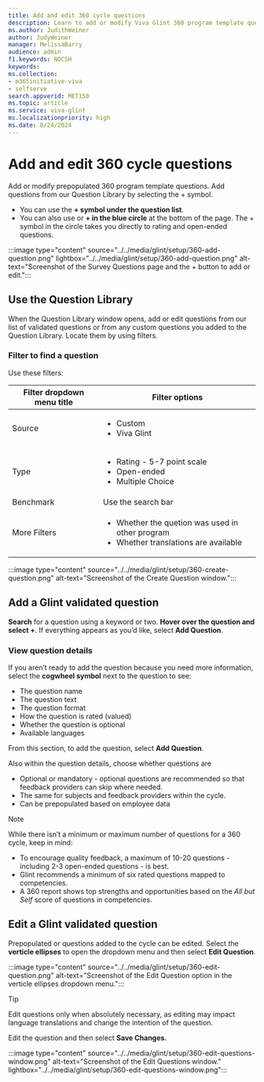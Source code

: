 ```yaml
---
title: Add and edit 360 cycle questions 
description: Learn to add or modify Viva Glint 360 program template questions.
ms.author: JudithWeiner
author: JudyWeiner
manager: MelissaBarry
audience: admin
f1.keywords: NOCSH
keywords: 
ms.collection:  
- m365initiative-viva
- selfserve 
search.appverid: MET150 
ms.topic: article
ms.service: viva-glint
ms.localizationpriority: high
ms.date: 8/24/2024
---
```


# Add and edit 360 cycle questions 

Add or modify prepopulated 360 program template questions. Add questions from our Question Library by selecting the + symbol. 
- You can use the **+ symbol under the question list**.
- You can also use or **+ in the blue circle** at the bottom of the page. The + symbol in the circle takes you directly to rating and open-ended questions.

:::image type="content" source="../../media/glint/setup/360-add-question.png" lightbox="../../media/glint/setup/360-add-question.png" alt-text="Screenshot of the Survey Questions page and the + button to add or edit.":::

## Use the Question Library 
When the Question Library window opens, add or edit questions from our list of validated questions or from any custom questions you added to the Question Library. Locate them by using filters.

### Filter to find a question

Use these filters:

|Filter dropdown menu title|Filter options|
|--------------|------------------|
|Source| <ul><li> Custom </li><li> Viva Glint</li><ul>|
|Type| <ul><li> Rating - 5-7 point scale </li><li> Open-ended </li><li> Multiple Choice</li><ul>|
|Benchmark|Use the search bar|
|More Filters| <ul><li> Whether the quetion was used in other program </li><li> Whether translations are available</li><ul>|

:::image type="content" source="../../media/glint/setup/360-create-question.png" alt-text="Screenshot of the Create Question window.":::

## Add a Glint validated question

**Search** for a question using a keyword or two. **Hover over the question and select +**. If everything appears as you’d like, select **Add Question**.

### View question details

If you aren’t ready to add the question because you need more information, select the **cogwheel symbol** next to the question to see:
- The question name
- The question text
- The question format
- How the question is rated (valued)
- Whether the question is optional 
- Available languages

From this section, to add the question, select **Add Question**.

Also within the question details, choose whether questions are
- Optional or mandatory - optional questions are recommended so that feedback providers can skip where needed.
- The same for subjects and feedback providers within the cycle.
- Can be prepopulated based on employee data

>[!NOTE]
>While there isn’t a minimum or maximum number of questions for a 360 cycle, keep in mind:
> - To encourage quality feedback, a maximum of 10-20 questions - including 2-3 open-ended questions - is best.
> -	Glint recommends a minimum of six rated questions mapped to competencies.
> - A 360 report shows top strengths and opportunities based on the *All but Self* score of questions in competencies.

## Edit a Glint validated question

Prepopulated or questions added to the cycle can be edited. Select the **verticle ellipses** to open the dropdown menu and then select **Edit Question**.

:::image type="content" source="../../media/glint/setup/360-edit-question.png" alt-text="Screenshot of the Edit Question option in the verticle ellipses dropdown menu.":::

>[!TIP]
> Edit questions only when absolutely necessary, as editing may impact language translations and change the intention of the question.

Edit the question and then select **Save Changes.**

:::image type="content" source="../../media/glint/setup/360-edit-questions-window.png" alt-text="Screenshot of the Edit Questions window." lightbox="../../media/glint/setup/360-edit-questions-window.png":::
